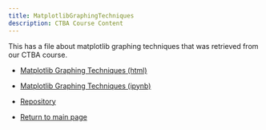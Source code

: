 ```yaml
---
title: MatplotlibGraphingTechniques
description: CTBA Course Content
---
```


This has a file about matplotlib graphing techniques that was retrieved from our CTBA course. 
- [Matplotlib Graphing Techniques (html)](MatplotlibGraphTechniques&GraphTypes.html)
- [Matplotlib Graphing Techniques (ipynb)](MatplotlibGraphTechniques&GraphTypes.py)

- [Repository](https://github.com/vanessa-rivas/vr_repo)

- [Return to main page](https://vanessa-rivas.github.io/)
